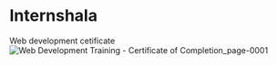 # Internshala
Web development cetificate
![Web Development Training - Certificate of Completion_page-0001](https://user-images.githubusercontent.com/99091666/192132528-9545a2a1-dcef-43f8-9675-8270dddedbf0.jpg)

